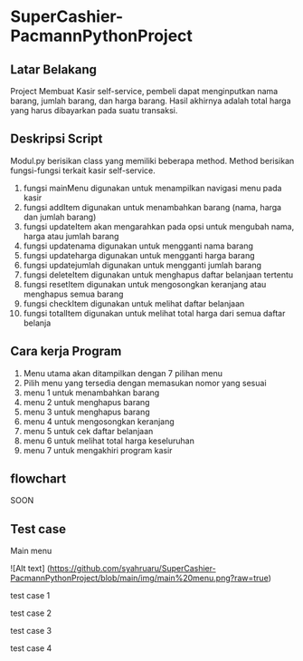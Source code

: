 # SuperCashier-PacmannPythonProject

## Latar Belakang
Project Membuat Kasir self-service, pembeli dapat menginputkan nama barang, jumlah barang, dan harga barang. Hasil akhirnya adalah total harga yang harus dibayarkan pada suatu transaksi.

## Deskripsi Script
Modul.py berisikan class yang memiliki beberapa method. Method berisikan fungsi-fungsi terkait kasir self-service.
1. fungsi mainMenu digunakan untuk menampilkan navigasi menu pada kasir
2. fungsi addItem digunakan untuk menambahkan barang (nama, harga dan jumlah barang)
3. fungsi updateItem akan mengarahkan pada opsi untuk mengubah nama, harga atau jumlah barang
4. fungsi updatenama digunakan untuk mengganti nama barang
5. fungsi updateharga digunakan untuk mengganti harga barang
6. fungsi updatejumlah digunakan untuk mengganti jumlah barang
7. fungsi deleteItem digunakan untuk menghapus daftar belanjaan tertentu
8. fungsi resetItem digunakan untuk mengosongkan keranjang atau menghapus semua barang
9. fungsi checkItem digunakan untuk melihat daftar belanjaan
10. fungsi totalItem digunakan untuk melihat total harga dari semua daftar belanja

## Cara kerja Program
1. Menu utama akan ditampilkan dengan 7 pilihan menu
2. Pilih menu yang tersedia dengan memasukan nomor yang sesuai
3. menu 1 untuk menambahkan barang
4. menu 2 untuk menghapus barang
5. menu 3 untuk menghapus barang
6. menu 4 untuk mengosongkan keranjang
7. menu 5 untuk cek daftar belanjaan
8. menu 6 untuk melihat total harga keseluruhan
9. menu 7 untuk mengakhiri program kasir

## flowchart
SOON

## Test case
Main menu

![Alt text] (https://github.com/syahruaru/SuperCashier-PacmannPythonProject/blob/main/img/main%20menu.png?raw=true)

test case 1

test case 2

test case 3

test case 4
